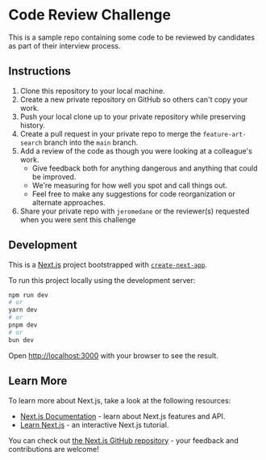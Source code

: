 # Code Review Challenge

This is a sample repo containing some code to be reviewed by candidates as part of their interview process.

## Instructions

1. Clone this repository to your local machine.
2. Create a new private repository on GitHub so others can't copy your work.
3. Push your local clone up to your private repository while preserving history.
4. Create a pull request in your private repo to merge the `feature-art-search` branch into the `main` branch.
5. Add a review of the code as though you were looking at a colleague's work.
   * Give feedback both for anything dangerous and anything that could be improved.
   * We're measuring for how well you spot and call things out.
   * Feel free to make any suggestions for code reorganization or alternate approaches.
6. Share your private repo with `jeromedane` or the reviewer(s) requested when you were sent this challenge

## Development

This is a [Next.js](https://nextjs.org/) project bootstrapped with [`create-next-app`](https://github.com/vercel/next.js/tree/canary/packages/create-next-app).

To run this project locally using the development server:

```bash
npm run dev
# or
yarn dev
# or
pnpm dev
# or
bun dev
```

Open [http://localhost:3000](http://localhost:3000) with your browser to see the result.

## Learn More

To learn more about Next.js, take a look at the following resources:

- [Next.js Documentation](https://nextjs.org/docs) - learn about Next.js features and API.
- [Learn Next.js](https://nextjs.org/learn) - an interactive Next.js tutorial.

You can check out [the Next.js GitHub repository](https://github.com/vercel/next.js/) - your feedback and contributions are welcome!

